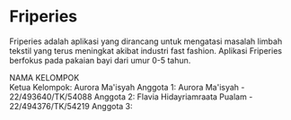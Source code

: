 # Friperies
Friperies adalah aplikasi yang dirancang untuk mengatasi masalah limbah tekstil yang terus meningkat akibat industri fast fashion. Aplikasi Friperies berfokus pada pakaian bayi dari umur 0-5 tahun.

NAMA KELOMPOK  
Ketua Kelompok: Aurora Ma'isyah
Anggota 1: Aurora Ma'isyah - 22/493640/TK/54088
Anggota 2: Flavia Hidayriamraata Pualam - 22/494376/TK/54219
Anggota 3: 
